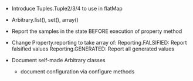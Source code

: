 - Introduce Tuples.Tuple2/3/4 to use in flatMap

- Arbitrary.list(), set(), array()

- Report the samples in the state BEFORE execution of property method

- Change Property.reporting to take array of:
    Reporting.FALSIFIED: Report falsified values
    Reporting.GENERATED: Report all generated values

- Document self-made Arbitrary classes
  - document configuration via configure methods
